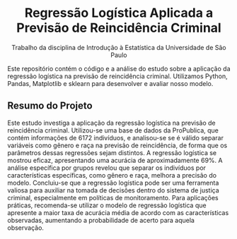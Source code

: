 <div align="center">
  <h1>Regressão Logística Aplicada a Previsão de Reincidência Criminal</h1>
  <p>Trabalho da disciplina de Introdução à Estatística da Universidade de São Paulo</p>
</div>

Este repositório contém o código e a análise do estudo sobre a aplicação da regressão logística na previsão de reincidência criminal. Utilizamos Python, Pandas, Matplotlib e sklearn para desenvolver e avaliar nosso modelo.

## Resumo do Projeto

Este estudo investiga a aplicação da regressão logística na previsão de reincidência criminal. Utilizou-se uma base de dados da ProPublica, que contém informações de 6172 indivíduos, e analisou-se se é válido separar variáveis como gênero e raça na previsão de reincidência, de forma que os parâmetros dessas regressões sejam distintos. A regressão logística se mostrou eficaz, apresentando uma acurácia de aproximadamente 69%. A análise específica por grupos revelou que separar os indivíduos por características específicas, como gênero e raça, melhora a precisão do modelo. Concluiu-se que a regressão logística pode ser uma ferramenta valiosa para auxiliar na tomada de decisões dentro do sistema de justiça criminal, especialmente em políticas de monitoramento. Para aplicações práticas, recomenda-se utilizar o modelo de regressão logística que apresente a maior taxa de acurácia média de acordo com as características observadas, aumentando a probabilidade de acerto para aquela observação.
